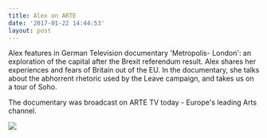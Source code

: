 ```yaml
---
title: Alex on ARTE
date: '2017-01-22 14:44:53'
layout: post
---
```

Alex features in German Television documentary 'Metropolis- London': an exploration of the capital after the Brexit referendum result. Alex shares her experiences and fears of Britain out of the EU. In the documentary, she talks about the abhorrent rhetoric used by the Leave campaign, and takes us on a tour of Soho.

The documentary was broadcast on ARTE TV today - Europe's leading Arts channel.

![](/screen.jpg)